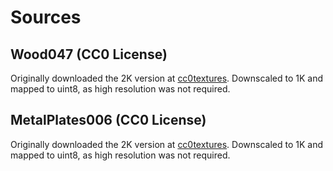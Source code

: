 # Sources

## Wood047 (CC0 License)

Originally downloaded the 2K version at [cc0textures](cc0.link/a/Wood047).
Downscaled to 1K and mapped to uint8, as high resolution was not required.

## MetalPlates006 (CC0 License)

Originally downloaded the 2K version at [cc0textures](cc0.link/a/MetalPlates006).
Downscaled to 1K and mapped to uint8, as high resolution was not required.
